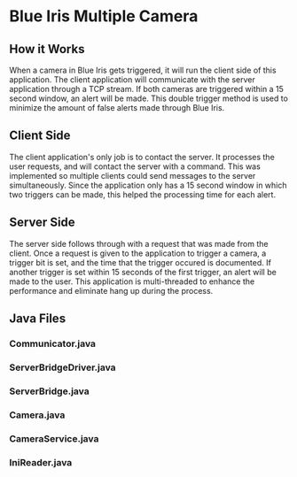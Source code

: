 # Blue Iris Multiple Camera


## How it Works

When a camera in Blue Iris gets triggered, it will run the client side of this application. The client application will communicate with the server application through a TCP stream. If both cameras are triggered within a 15 second window, an alert will be made. This double trigger method is used to minimize the amount of false alerts made through Blue Iris.


## Client Side

The client application's only job is to contact the server. It processes the user requests, and will contact the server with a command. This was implemented so multiple clients could send messages to the server simultaneously. Since the application only has a 15 second window in which two triggers can be made, this helped the processing time for each alert.


## Server Side

The server side follows through with a request that was made from the client. Once a request is given to the application to trigger a camera, a trigger bit is set, and the time that the trigger occured is documented. If another trigger is set within 15 seconds of the first trigger, an alert will be made to the user. This application is multi-threaded to enhance the performance and eliminate hang up during the process.



## Java Files

### Communicator.java
### ServerBridgeDriver.java
### ServerBridge.java
### Camera.java
### CameraService.java
### IniReader.java

